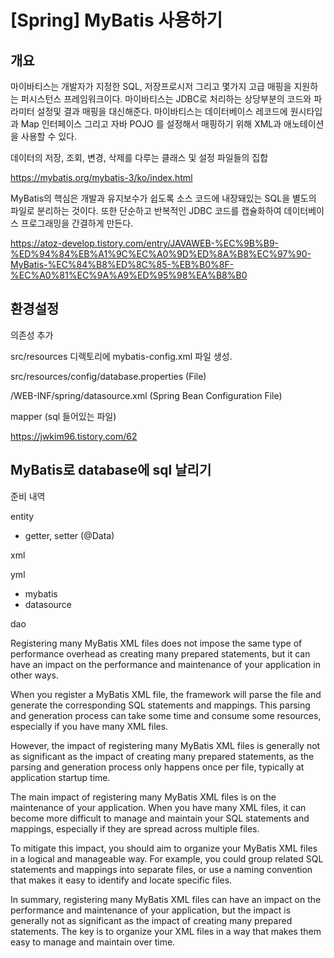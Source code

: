 # [Spring] MyBatis 사용하기



## 개요

마이바티스는 개발자가 지정한 SQL, 저장프로시저 그리고 몇가지 고급 매핑을 지원하는 퍼시스턴스 프레임워크이다. 마이바티스는 JDBC로 처리하는 상당부분의 코드와 파라미터 설정및 결과 매핑을 대신해준다. 마이바티스는 데이터베이스 레코드에 원시타입과 Map 인터페이스 그리고 자바 POJO 를 설정해서 매핑하기 위해 XML과 애노테이션을 사용할 수 있다.

데이터의 저장, 조회, 변경, 삭제를 다루는 클래스 및 설정 파일들의 집합

https://mybatis.org/mybatis-3/ko/index.html





MyBatis의 핵심은 개발과 유지보수가 쉽도록 소스 코드에 내장돼있는 SQL을 별도의 파일로 분리하는 것이다. 또한 단순하고 반복적인 JDBC 코드를 캡슐화하여 데이터베이스 프로그래밍을 간결하게 만든다.

https://atoz-develop.tistory.com/entry/JAVAWEB-%EC%9B%B9-%ED%94%84%EB%A1%9C%EC%A0%9D%ED%8A%B8%EC%97%90-MyBatis-%EC%84%B8%ED%8C%85-%EB%B0%8F-%EC%A0%81%EC%9A%A9%ED%95%98%EA%B8%B0



## 환경설정



의존성 추가

src/resources 디렉토리에 mybatis-config.xml 파일 생성.

src/resources/config/database.properties (File)

/WEB-INF/spring/datasource.xml (Spring Bean Configuration File)

mapper (sql 들어있는 파일)

https://jwkim96.tistory.com/62





## MyBatis로 database에 sql 날리기























준비 내역



entity

- getter, setter (@Data)

xml

yml

- mybatis
- datasource

dao





Registering many MyBatis XML files does not impose the same type of performance overhead as creating many prepared statements, but it can have an impact on the performance and maintenance of your application in other ways.

When you register a MyBatis XML file, the framework will parse the file and generate the corresponding SQL statements and mappings. This parsing and generation process can take some time and consume some resources, especially if you have many XML files.

However, the impact of registering many MyBatis XML files is generally not as significant as the impact of creating many prepared statements, as the parsing and generation process only happens once per file, typically at application startup time.

The main impact of registering many MyBatis XML files is on the maintenance of your application. When you have many XML files, it can become more difficult to manage and maintain your SQL statements and mappings, especially if they are spread across multiple files.

To mitigate this impact, you should aim to organize your MyBatis XML files in a logical and manageable way. For example, you could group related SQL statements and mappings into separate files, or use a naming convention that makes it easy to identify and locate specific files.

In summary, registering many MyBatis XML files can have an impact on the performance and maintenance of your application, but the impact is generally not as significant as the impact of creating many prepared statements. The key is to organize your XML files in a way that makes them easy to manage and maintain over time.